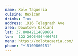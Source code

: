```yaml
---
name: Xolo Taqueria
cuisine: Mexican
drinks: True
address: 1916 Telegraph Ave
area: Downtown Oakland
lat: 37.80842114899604
lon: -122.26964864466785
menu: https://xolotaqueria.com/
phone: "+15109860151"
---
```

